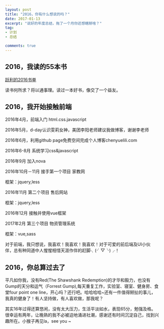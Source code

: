 ```yaml
---
layout: post
title: "2016，你有什么想说的吗？"
date: 2017-01-13
excerpt: "说好的年度总结，拖了一个月你还想瞎掰啥？"
tag:
- 计划
- 总结

comments: true
---
```


## 2016，我读的55本书

[跃利的2016书单](http://chenyuelili.com/reading-in-2016/ "2016书单")

读书何所求？将以通事理。读过一本好书，像交了一个益友。

## 2016，我开始接触前端

2016年4月，前端入门 html.css.javascript

2016年5月，d-day认识雯莉女神，美团李阳老师建议我做博客，谢谢李老师

2016年6月，利用github page免费空间完成个人博客chenyuelili.com

2016年6-8月 系统学习css&javascript

2016年9月 加入nova

2016年10月－11月 接手第一个项目 家教网

框架：jquery,less 

2016年11月 第二个项目 售后网站

框架：jquery,less

2016年12月 接触并使用vue框架

2017年2月  第三个项目 物资管理系统

框架：vue,sass

对于前端，我只想说，我喜欢！我喜欢！我喜欢！对于可爱的前后端及UI小伙伴，总有种同道中人惺惺相惜天涯作伴的赶脚╮(╯▽╰)╭！

## 2016，你总算过去了

平凡如你我，没有Red(The Shawshank Redemption)的才华和毅力，也没有Gump的天分和运气（Forrest Gump),每天重复工作，实验室、寝室、健身房、食堂four point one line，开心吗？还行吧。哈哈哈哈~还有一件值得掰扯的事儿，我真的健身了！有人坚持做，有人喜欢做，那我呢？

其实16年过得还算悠闲，没有太大压力，生活平淡如水，表现65分，勉强及格。很幸运有两年，让晚熟的我不必被迫地涌进社潮，感谢还有时间沉淀自己，找到兴趣所在。小猴子再见la，see you ~ 





